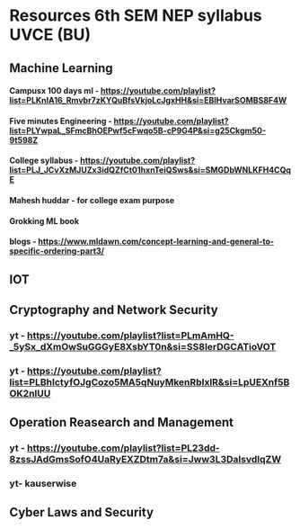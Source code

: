 # Resources 6th SEM NEP syllabus UVCE (BU)

## Machine Learning
#### Campusx 100 days ml - https://youtube.com/playlist?list=PLKnIA16_Rmvbr7zKYQuBfsVkjoLcJgxHH&si=EBlHvarSOMBS8F4W
#### Five minutes Engineering - https://youtube.com/playlist?list=PLYwpaL_SFmcBhOEPwf5cFwqo5B-cP9G4P&si=g25Ckgm50-9t598Z
#### College syllabus - https://youtube.com/playlist?list=PLJ_JCvXzMJUZx3idQZfCt01hxnTeiQSws&si=SMGDbWNLKFH4CQqE
#### Mahesh huddar - for college exam purpose
#### Grokking ML book 
#### blogs - https://www.mldawn.com/concept-learning-and-general-to-specific-ordering-part3/

## IOT

## Cryptography and Network Security
### yt - https://youtube.com/playlist?list=PLmAmHQ-_5ySx_dXmOwSuGGGyE8XsbYT0n&si=SS8IerDGCATioVOT
### yt - https://youtube.com/playlist?list=PLBhIctyfOJgCozo5MA5qNuyMkenRbIxlR&si=LpUEXnf5BOK2nlUU

## Operation Reasearch and Management
### yt - https://youtube.com/playlist?list=PL23dd-8zssJAdGmsSofO4UaRyEXZDtm7a&si=Jww3L3DaIsvdlqZW
### yt- kauserwise 

## Cyber Laws and Security
